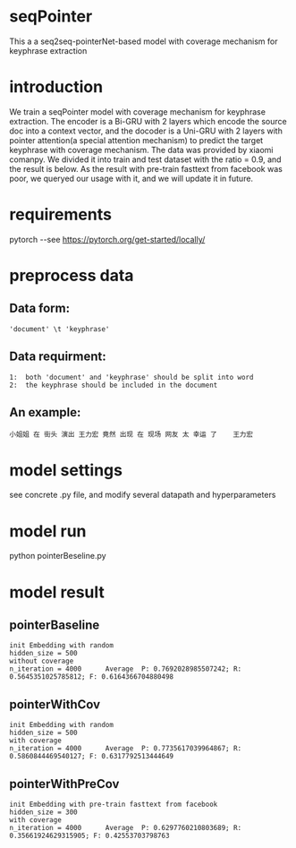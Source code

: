 # seqPointer
This a a seq2seq-pointerNet-based model with coverage mechanism for keyphrase extraction

# introduction
We train a seqPointer model with coverage mechanism for keyphrase extraction.
The encoder is a Bi-GRU with 2 layers which encode the source doc into a context vector, and the docoder is a Uni-GRU with 2 layers with pointer attention(a special attention mechanism) to predict the target keyphrase with coverage mechanism.
The data was provided by xiaomi comanpy. We divided it into train and test dataset with the ratio = 0.9, and the result is below.
As the result with pre-train fasttext from facebook was poor, we queryed our usage with it, and we will update it in future.

# requirements
pytorch		--see https://pytorch.org/get-started/locally/

# preprocess data
## Data form:
	'document' \t 'keyphrase'

## Data requirment:
	1:	both 'document' and 'keyphrase' should be split into word
	2:	the keyphrase should be included in the document

## An example:	
	小姐姐 在 街头 演出 王力宏 竟然 出现 在 现场 网友 太 幸运 了	王力宏

# model settings
see concrete .py file, and modify several datapath and hyperparameters

# model run
python pointerBeseline.py

# model result
## pointerBaseline
	init Embedding with random
	hidden_size = 500
	without coverage
	n_iteration = 4000		Average  P: 0.7692028985507242; R: 0.5645351025785812; F: 0.6164366704880498

## pointerWithCov
	init Embedding with random
	hidden_size = 500
	with coverage
	n_iteration = 4000		Average  P: 0.7735617039964867; R: 0.5860844469540127; F: 0.6317792513444649

## pointerWithPreCov
	init Embedding with pre-train fasttext from facebook
	hidden_size = 300
	with coverage
	n_iteration = 4000		Average  P: 0.6297760210803689; R: 0.35661924629315905; F: 0.42553703798763
